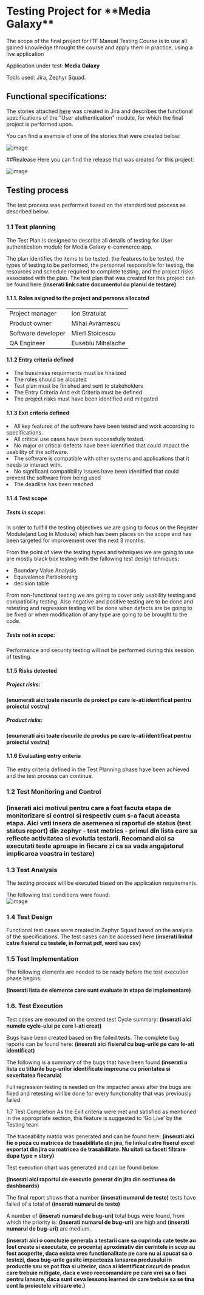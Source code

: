 <h1>Testing Project for **Media Galaxy**</h1>

The scope of the final project for ITF Manual Testing Course is to use all gained knowledge throught the course and apply them in practice, using a live application

Application under test: **Media Galaxy**

Tools used: Jira, Zephyr Squad.

<h2>Functional specifications:</h2>

The stories attached [here](https://github.com/Eusebiiu/Testare-Manuala/blob/main/stories-jira.doc) was created in Jira and describes the functional specifications of the "User atuthentication" module, for which the final project is performed upon.

You can find a example of one of the stories that were created below: 

![image](https://github.com/user-attachments/assets/24ec79e2-3b15-4ecf-b8d2-3f849dcc3864)

##Realease
Here you can find the release that was created for this project:

![image](https://github.com/user-attachments/assets/ccac7641-cca2-44b9-a57b-ac44d923a91a)


<h2>Testing process</h2>

The test process was performed based on the standard test process as described below.

<h3>1.1 Test planning</h3>

The Test Plan is designed to describe all details of testing for User authentication module for Media Galaxy e-commerce app.

The plan identifies the items to be tested, the features to be tested, the types of testing to be performed, the personnel responsible for testing, the resources and schedule required to complete testing, and the project risks associated with the plan. The test plan that was created for this project can be found here **(inserati link catre documentul cu planul de testare)**

<h4>1.1.1. Roles asigned to the project and persons allocated</h4>


<table>
<tr><td>Project manager</td> <td>Ion Stratulat</td></tr>
<tr><td>Product owner</td><td>Mihai Avramescu</td></tr>
<tr><td>Software developer</td><td>Mierl Stoicescu</td></tr>
<tr><td>QA Engineer</td><td>Eusebiu Mihalache</td></tr> 
</table>

<h4> 1.1.2 Entry criteria defined </h4>

<li>The bussiness requirments must be finalized
<li>The roles should be alcoated
<li>Test plan must be finished and sent to stakeholders
<li>The Entry Criteria And exit Criteria must be defined
<li>The project risks must have been identified and mitigated

<h4> 1.1.3 Exit criteria defined </h4>

<li>All key features of the software have been tested and work according to specifications.
<li>All critical use cases have been successfully tested.
<li>No major or critical defects have been identified that could impact the usability of the software.
<li>The software is compatible with other systems and applications that it needs to interact with.
<li>No significant compatibility issues have been identified that could prevent the software from being used
<li>The deadline has been reached

<h4> 1.1.4 Test scope</h4>

<h5> Tests in scope: </h5>

In order to fullfill the testing objectives we are going to focus on the Register Module(and Log In Moduke) which has been places on the scope and has been targeted for improvement over the next 3 months.

From the point of view the testing types and tehniques we are going to use are mostly black box testing with the fallowing test design tehniques:
<li>Boundary Value Analysis
<li>Equivalence Partiotioning
<li>decision table

From non-functional testing we are going to cover only usability testing and compatibility testing.
Also negative and positive testing are to be done and retesting and regression testing will be done when defects are be going to be fixed or when modification of any type are going to be brought to the code.

<h5>Tests not in scope: </h5>

Performance and security testing will not be performed during this session of testing.

<h4>1.1.5 Risks detected</h4>

<h5>Project risks:</h5>

**(enumerati aici toate riscurile de proiect pe care le-ati identificat pentru proiectul vostru)**

<h5> Product risks: </h5>

**(enumerati aici toate riscurile de produs pe care le-ati identificat pentru proiectul vostru)**

<h4>1.1.6 Evaluating entry criteria</h4>

The entry criteria defined in the Test Planning phase have been achieved and the test process can continue.

<h3>1.2 Test Monitoring and Control<h3>

**(inserati aici motivul pentru care a fost facuta etapa de monitorizare si control si respectiv cum s-a facut aceasta etapa. Aici veti insera de asemenea si raportul de status (test status report) din zephyr - test metrics - primul din lista care sa reflecte activitatea si evolutia testarii. Recomand aici sa executati teste aproape in fiecare zi ca sa vada angajatorul implicarea voastra in testare)**

<h3> 1.3 Test Analysis </h3>
The testing process will be executed based on the application requirements. 

The following test conditions were found: <br>
![image](https://github.com/user-attachments/assets/1104b129-4f23-4d5d-aab2-2da0a34b4ec5)



<h3>1.4 Test Design</h3>

Functional test cases were created in Zephyr Squad based on the analysis of the specifications. The test cases can be accessed here **(inserati linkul catre fisierul cu testele, in format pdf, word sau csv)**

<h3>1.5 Test Implementation</h3>

The following elements are needed to be ready before the test execution phase begins:

**(inserati lista de elemente care sunt evaluate in etapa de implementare)**

<h3>1.6. Test Execution </h3>

Test cases are executed on the created test Cycle summary: **(inserati aici numele cycle-ului pe care l-ati creat)**

Bugs have been created based on the failed tests. The complete bug reports can be found here: **(inserati aici fisierul cu bug-urile pe care le-ati identificat)**

The following is a summary of the bugs that have been found
**(inserati o lista cu titlurile bug-urilor identificate impreuna cu prioritatea si severitatea fiecaruia)**

Full regression testing is needed on the impacted areas after the bugs are fixed and retesting will be done for every functionality that was previously failed.

1.7 Test Completion
As the Exit criteria were met and satisfied as mentioned in the appropriate section, this feature is suggested to ‘Go Live’ by the Testing team

The traceability matrix was generated and can be found here: **(inserati aici fie o poza cu matricea de trasabilitate din jira, fie linkul catre fiserul excel exportat din jira cu matricea de trasabilitate. Nu uitati sa faceti filtrare dupa type = story)**

Test execution chart was generated and can be found below. 

**(inserati aici raportul de executie generat din jira din sectiunea de dashboards)**

The final report shows that a number **(inserati numarul de teste)** tests have failed of a total of **(inserati numarul de teste)**

A number of **(inserati numarul de bug-uri)** total bugs were found, from which the priority is: **(inserati numarul de bug-uri)** are high and **(inserati numarul de bug-uri)** are medium.

**(inserati aici o concluzie generala a testarii care sa cuprinda cate teste au fost create si executate, ce procentaj aproximativ din cerintele in scop au fost acoperite, daca exista vreo functionalitate pe care nu ai apucat sa o testezi, daca bug-urile gasite impacteaza lansarea produsului in productie sau se pot fixa si ulterior, daca ai identificat riscuri de produs care trebuie mitigate, daca e vreo reecomandare pe care vrei sa o faci pentru lansare, daca sunt ceva lessons learned de care trebuie sa se tina cont la proiectele viitoare etc.)**
